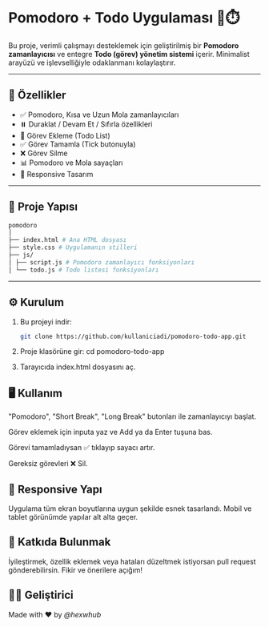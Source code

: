 # Pomodoro + Todo Uygulaması 🧠⏱️

Bu proje, verimli çalışmayı desteklemek için geliştirilmiş bir **Pomodoro zamanlayıcısı** ve entegre **Todo (görev) yönetim sistemi** içerir. Minimalist arayüzü ve işlevselliğiyle odaklanmanı kolaylaştırır.

---

## 🚀 Özellikler

- ✅ Pomodoro, Kısa ve Uzun Mola zamanlayıcıları
- ⏸️ Duraklat / Devam Et / Sıfırla özellikleri
- 📝 Görev Ekleme (Todo List)
- ✅ Görev Tamamla (Tick butonuyla)
- ❌ Görev Silme
- 📊 Pomodoro ve Mola sayaçları
- 📱 Responsive Tasarım

---

## 🧩 Proje Yapısı

```bash
pomodoro
│
├── index.html # Ana HTML dosyası
├── style.css # Uygulamanın stilleri
├── js/
│ ├── script.js # Pomodoro zamanlayıcı fonksiyonları
│ └── todo.js # Todo listesi fonksiyonları
```


---

## ⚙️ Kurulum

1. Bu projeyi indir:
   ```bash
   git clone https://github.com/kullaniciadi/pomodoro-todo-app.git

2. Proje klasörüne gir:
    cd pomodoro-todo-app

3. Tarayıcıda index.html dosyasını aç.

## 🖥️ Kullanım
"Pomodoro", "Short Break", "Long Break" butonları ile zamanlayıcıyı başlat.

Görev eklemek için inputa yaz ve Add ya da Enter tuşuna bas.

Görevi tamamladıysan ✅ tıklayıp sayacı artır.

Gereksiz görevleri ❌ Sil.

## 📱 Responsive Yapı
Uygulama tüm ekran boyutlarına uygun şekilde esnek tasarlandı. Mobil ve tablet görünümde yapılar alt alta geçer.

## 🎯 Katkıda Bulunmak
İyileştirmek, özellik eklemek veya hataları düzeltmek istiyorsan pull request gönderebilirsin.
Fikir ve önerilere açığım!

## 🧑‍💻 Geliştirici
Made with ❤️ by *@hexwhub*
